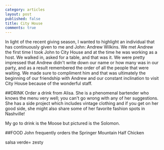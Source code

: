```yaml
---
category: articles
layout: post
published: false
title: City House
comments: true
---
```


In light of the recent giving season, I wanted to highlight an individual that has continuously given to me and John: Andrew Wilkins. We met Andrew the first time I took John to City House and at the time he was working as a host. We walked in, asked for a table, and that was it. We were pretty impressed that Andrew didn't write down our name or how many was in our party, and as a result remembered the order of all the people that were waiting. We made sure to compliment him and that was ultimately the beginning of our friendship with Andrew and our constant inclination to visit City House because of the wonderful staff.

##DRINK
Order a drink from Alisa. She is a phenomenal bartender who knows the menu very well; you can't go wrong with any of her suggestions. She has a side project which includes vintage clothing and if you get on her good side, she might also share some of her favorite fashion spots in Nashville!

My go to drink is the Moose but pictured is the Solomon. 

##FOOD
John frequently orders the Springer Mountain Half Chicken

salsa verde= zesty 



